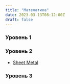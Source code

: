 ```yaml
---
title: "Математика"
date: 2023-03-13T08:12:00Z
draft: false
---
```


### Уровень 1
### Уровень 2
* [Sheet Metal](https://codeforces.com/gym/104052/problem/A)
### Уровень 3